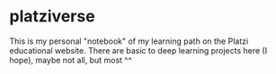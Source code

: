 # platziverse
This is my personal "notebook" of my learning path on the Platzi educational website. There are basic to deep learning projects here (I hope), maybe not all, but most ^^
